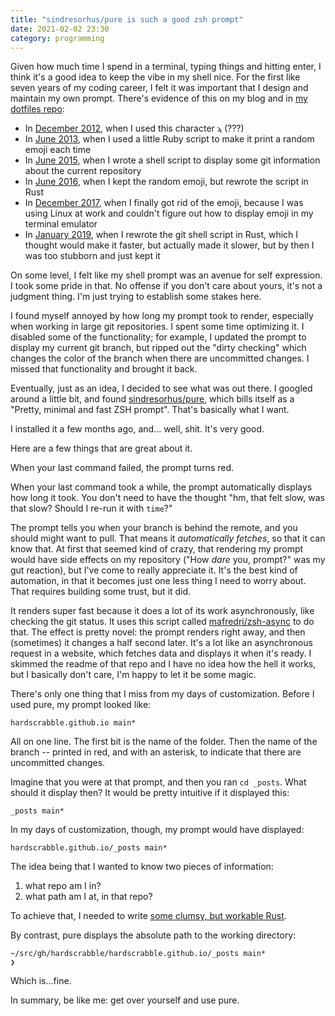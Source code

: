 ```yaml
---
title: "sindresorhus/pure is such a good zsh prompt"
date: 2021-02-02 23:30
category: programming
---
```


Given how much time I spend in a terminal, typing things and hitting enter, I think it's a good idea to keep the vibe in my shell nice.
For the first like seven years of my coding career, I felt it was important that I design and maintain my own prompt.
There's evidence of this on my blog and in [my dotfiles repo](https://github.com/maxjacobson/dotfiles):

* In [December 2012](/2013/devblog/), when I used this character `ϡ` (???)
* In [June 2013](/2013/random-emoji-in-prompt/), when I used a little Ruby script to make it print a random emoji each time
* In [June 2015](https://github.com/maxjacobson/dotfiles/commit/86aa053847a037ea744cbf0bd80cdac1e1d79e90#diff-cb1e1ddc588b47fb67481acd89fdf355fb8a5848b703c55dc4e8fe9bdf75146f), when I wrote a shell script to display some git information about the current repository
* In [June 2016](/2016/the-first-useful-thing-i-wrote-in-rust/), when I kept the random emoji, but rewrote the script in Rust
* In [December 2017](https://github.com/maxjacobson/dotfiles/commit/822a93f83e1e2f5ccb0c1e3a300226e9727108ac#diff-cf07194ee232eb531e15f690000d19846dea69cf05504782658afcfacb9228a2), when I finally got rid of the emoji, because I was using Linux at work and couldn't figure out how to display emoji in my terminal emulator
* In [January 2019](https://github.com/maxjacobson/dotfiles/commit/62768389b2c4d34155bef47a4a6fe2dbff8a15ef#diff-cf07194ee232eb531e15f690000d19846dea69cf05504782658afcfacb9228a2), when I rewrote the git shell script in Rust, which I thought would make it faster, but actually made it slower, but by then I was too stubborn and just kept it

On some level, I felt like my shell prompt was an avenue for self expression.
I took some pride in that.
No offense if you don't care about yours, it's not a judgment thing.
I'm just trying to establish some stakes here.

I found myself annoyed by how long my prompt took to render, especially when working in large git repositories.
I spent some time optimizing it.
I disabled some of the functionality; for example, I updated the prompt to display my current git branch, but ripped out the "dirty checking" which changes the color of the branch when there are uncommitted changes.
I missed that functionality and brought it back.

Eventually, just as an idea, I decided to see what was out there.
I googled around a little bit, and found [sindresorhus/pure](https://github.com/sindresorhus/pure), which bills itself as a "Pretty, minimal and fast ZSH prompt".
That's basically what I want.

I installed it a few months ago, and... well, shit.
It's very good.

Here are a few things that are great about it.

When your last command failed, the prompt turns red.

When your last command took a while, the prompt automatically displays how long it took.
You don't need to have the thought "hm, that felt slow, was that slow? Should I re-run it with `time`?"


The prompt tells you when your branch is behind the remote, and you should might want to pull.
That means it _automatically fetches_, so that it can know that.
At first that seemed kind of crazy, that rendering my prompt would have side effects on my repository ("How _dare_ you, prompt?" was my gut reaction), but I've come to really appreciate it.
It's the best kind of automation, in that it becomes just one less thing I need to worry about.
That requires building some trust, but it did.

It renders super fast because it does a lot of its work asynchronously, like checking the git status.
It uses this script called [mafredri/zsh-async](https://github.com/mafredri/zsh-async) to do that.
The effect is pretty novel: the prompt renders right away, and then (sometimes) it changes a half second later.
It's a lot like an asynchronous request in a website, which fetches data and displays it when it's ready.
I skimmed the readme of that repo and I have no idea how the hell it works, but I basically don't care, I'm happy to let it be some magic.

There's only one thing that I miss from my days of customization.
Before I used pure, my prompt looked like:

```
hardscrabble.github.io main*
```

All on one line.
The first bit is the name of the folder.
Then the name of the branch -- printed in red, and with an asterisk, to indicate that there are uncommitted changes.

Imagine that you were at that prompt, and then you ran `cd _posts`.
What should it display then?
It would be pretty intuitive if it displayed this:

```
_posts main*
```

In my days of customization, though, my prompt would have displayed:

```
hardscrabble.github.io/_posts main*
```

The idea being that I wanted to know two pieces of information:

1. what repo am I in?
2. what path am I at, in that repo?

To achieve that, I needed to write [some clumsy, but workable Rust](https://github.com/maxjacobson/my-fancy-zsh-git-prompt/blob/cd0940a3f6110a5487388f52daba3a73fbbf68f2/src/main.rs#L95-L99).

By contrast, pure displays the absolute path to the working directory:

```
~/src/gh/hardscrabble/hardscrabble.github.io/_posts main*
❯
```

Which is...fine.

In summary, be like me: get over yourself and use pure.
